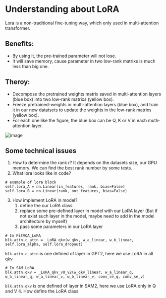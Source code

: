 # Understanding about LoRA
Lora is a non-traditional fine-tuning way, which only used in multi-attention transformer.
## Benefits:
- By using it, the pre-trained parameter will not lose. 
- It will save memory, cause parameter in two low-rank matrixs is much less than big one.
## Theroy:
- Decompose the pretrained weights matrix saved in multi-attention layers (blue box) into two low-rank matrixs (yellow box).
- Freeze pretrained-weights in multi-attention layers (blue box), and train it in our new datatsets to update the weights in the low-rank matrixs (yellow box).
- For each one like the figure, the blue box can be Q, K or V in each mutli-attention layer.

![image](./media/LoRA.png)
## Some technical issues
1. How to determine the rank r?
	It depends on the datasets size, our GPU memory. 
	We can find the best rank number by some tests.
2.  What lora looks like in code?
```
# example of lora block
self.lora_A = nn.Linear(in_features, rank, bias=False)
self.lora_B = nn.Linear(rank, out_features, bias=False)
```
3. How implement LoRA in model?
	 1) define the our LoRA class
	 2) replace some pre-defined layer in model with our LoRA layer (But if not exist such layer in the model, maybe need to add in the model architecture by myself)
	 3) pass some parameters in our LoRA layer
```
# In PitVQA_LoRA
blk.attn.c_attn = _LoRA_qkv(w_qkv, w_a_linear, w_b_linear, self.lora_alpha, self.lora_dropout)
```
`blk.attn.c_attn` is one defined of layer in GPT2, here we use LoRA in all qkv
```
# In SAM_LoRA
blk.attn.qkv = _LoRA_qkv_v0_v2(w_qkv_linear, w_a_linear_q, w_b_linear_q, w_a_linear_v, w_b_linear_v, conv_se_q, conv_se_v)
```
`blk.attn.qkv` is one defined of layer in SAM2, here we use LoRA only in Q and V
4. How define the LoRA class
